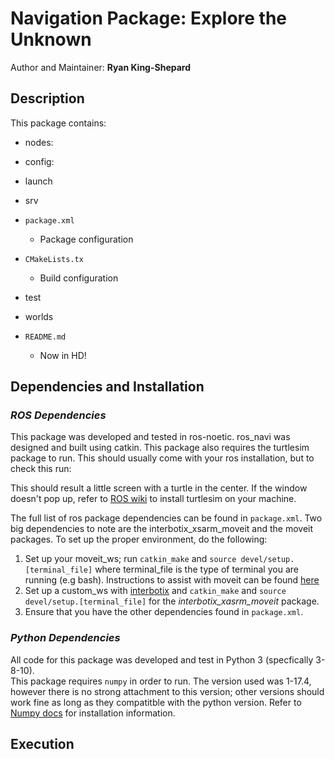 # Navigation Package: Explore the Unknown

Author and Maintainer: **Ryan King-Shepard**

## **Description**

This package contains:

- nodes:
    
- config:
     
- launch 
   
- srv
    
- `package.xml`
    * Package configuration
- `CMakeLists.tx`
    * Build configuration
- test
    
- worlds
  
- `README.md`
    * Now in HD!


## **Dependencies and Installation**

### *ROS Dependencies*
This package was developed and tested in ros-noetic. ros_navi was designed and built using catkin. This package also requires the turtlesim package to run. This should usually come with your ros installation, but to check this run: 

This should result a little screen with a turtle in the center. If the window doesn't pop up, refer to [ROS wiki](http://wiki.ros.org) to install turtlesim on your machine.

The full list of ros package dependencies can be found in `package.xml`. Two big dependencies to note are the interbotix_xsarm_moveit and the moveit packages. To set up the proper environment, do the following:
1. Set up your moveit_ws; run `catkin_make` and `source devel/setup.[terminal_file]` where terminal_file is the type of terminal you are running (e.g bash). Instructions to assist with moveit can be found [here](https://ros-planning.github.io/moveit_tutorials/doc/getting_started/getting_started.html)
2. Set up a custom_ws with [interbotix](https://github.com/Interbotix/interbotix_ros_manipulators) and `catkin_make` and `source devel/setup.[terminal_file]` for the *interbotix_xasrm_moveit* package.
3. Ensure that you have the other dependencies found in `package.xml`.

### *Python Dependencies*
All code for this package was developed and test in Python 3 (specfically 3-8-10).  
This package requires `numpy` in order to run. The version used was 1-17.4, however there is no 
strong attachment to this version; other versions should work fine as long as they compatitble with
the python version. Refer to [Numpy docs](https://numpy.org/install/) for installation information. 

## **Execution**





